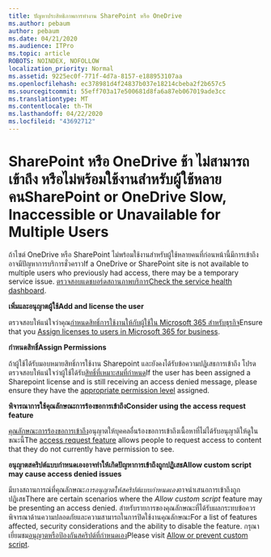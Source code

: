 ```yaml
---
title: ปัญหาประสิทธิภาพการทํางาน SharePoint หรือ OneDrive
ms.author: pebaum
author: pebaum
ms.date: 04/21/2020
ms.audience: ITPro
ms.topic: article
ROBOTS: NOINDEX, NOFOLLOW
localization_priority: Normal
ms.assetid: 9225ec0f-771f-4d7a-8157-e188953107aa
ms.openlocfilehash: ec378981d4f24837b037e18214cbeba2f2b657c5
ms.sourcegitcommit: 55eff703a17e500681d8fa6a87eb067019ade3cc
ms.translationtype: MT
ms.contentlocale: th-TH
ms.lasthandoff: 04/22/2020
ms.locfileid: "43692712"
---
```

# <a name="sharepoint-or-onedrive-slow-inaccessible-or-unavailable-for-multiple-users"></a><span data-ttu-id="f314d-102">SharePoint หรือ OneDrive ช้า ไม่สามารถเข้าถึง หรือไม่พร้อมใช้งานสําหรับผู้ใช้หลายคน</span><span class="sxs-lookup"><span data-stu-id="f314d-102">SharePoint or OneDrive Slow, Inaccessible or Unavailable for Multiple Users</span></span>

<span data-ttu-id="f314d-103">ถ้าไซต์ OneDrive หรือ SharePoint ไม่พร้อมใช้งานสําหรับผู้ใช้หลายคนที่ก่อนหน้านี้มีการเข้าถึง อาจมีปัญหาการบริการชั่วคราว</span><span class="sxs-lookup"><span data-stu-id="f314d-103">If a OneDrive or SharePoint site is not available to multiple users who previously had access, there may be a temporary service issue.</span></span> <span data-ttu-id="f314d-104">[ตรวจสอบแดชบอร์ดสถานภาพบริการ](https://portal.office.com/adminportal/home#/servicehealth)</span><span class="sxs-lookup"><span data-stu-id="f314d-104">[Check the service health dashboard](https://portal.office.com/adminportal/home#/servicehealth).</span></span>

<span data-ttu-id="f314d-105">**เพิ่มและอนุญาตผู้ใช้**</span><span class="sxs-lookup"><span data-stu-id="f314d-105">**Add and license the user**</span></span>

<span data-ttu-id="f314d-106">ตรวจสอบให้แน่ใจว่าคุณ[กําหนดสิทธิ์การใช้งานให้กับผู้ใช้ใน Microsoft 365 สําหรับธุรกิจ](https://docs.microsoft.com/office365/admin/subscriptions-and-billing/assign-licenses-to-users?view=o365-worldwide&amp;tabs=One)</span><span class="sxs-lookup"><span data-stu-id="f314d-106">Ensure that you [Assign licenses to users in Microsoft 365 for business](https://docs.microsoft.com/office365/admin/subscriptions-and-billing/assign-licenses-to-users?view=o365-worldwide&amp;tabs=One).</span></span>


<span data-ttu-id="f314d-107">**กําหนดสิทธิ์**</span><span class="sxs-lookup"><span data-stu-id="f314d-107">**Assign Permissions**</span></span>

<span data-ttu-id="f314d-108">ถ้าผู้ใช้ได้รับมอบหมายสิทธิ์การใช้งาน Sharepoint และยังคงได้รับข้อความปฏิเสธการเข้าถึง โปรดตรวจสอบให้แน่ใจว่าผู้ใช้ได้รับ[สิทธิ์ที่เหมาะสมที่กําหนด](https://docs.microsoft.com/sharepoint/understanding-permission-levels)</span><span class="sxs-lookup"><span data-stu-id="f314d-108">If the user has been assigned a Sharepoint license and is still receiving an access denied message, please ensure they have the [appropriate permission level](https://docs.microsoft.com/sharepoint/understanding-permission-levels) assigned.</span></span>

<span data-ttu-id="f314d-109">**พิจารณาการใช้คุณลักษณะการร้องขอการเข้าถึง**</span><span class="sxs-lookup"><span data-stu-id="f314d-109">**Consider using the access request feature**</span></span>

<span data-ttu-id="f314d-110">[คุณลักษณะการร้องขอการเข้าถึง](https://support.office.com/article/Set-up-and-manage-access-requests-94B26E0B-2822-49D4-929A-8455698654B3)อนุญาตให้บุคคลอื่นร้องขอการเข้าถึงเนื้อหาที่ไม่ได้รับอนุญาติให้ดูในขณะนี้</span><span class="sxs-lookup"><span data-stu-id="f314d-110">The [access request feature](https://support.office.com/article/Set-up-and-manage-access-requests-94B26E0B-2822-49D4-929A-8455698654B3) allows people to request access to content that they do not currently have permission to see.</span></span>

<span data-ttu-id="f314d-111">**อนุญาตสคริปต์แบบกําหนดเองอาจทําให้เกิดปัญหาการเข้าถึงถูกปฏิเสธ**</span><span class="sxs-lookup"><span data-stu-id="f314d-111">**Allow custom script may cause access denied issues**</span></span>

<span data-ttu-id="f314d-112">มีบางสถานการณ์ที่คุณลักษณะ*การอนุญาตให้สคริปต์แบบกําหนดเอง*อาจนําเสนอการเข้าถึงถูกปฏิเสธ</span><span class="sxs-lookup"><span data-stu-id="f314d-112">There are certain scenarios where the *Allow custom script* feature may be presenting an access denied.</span></span> <span data-ttu-id="f314d-113">สําหรับรายการของคุณลักษณะที่ได้รับผลกระทบข้อควรพิจารณาด้านความปลอดภัยและความสามารถในการปิดใช้งานคุณลักษณะ</span><span class="sxs-lookup"><span data-stu-id="f314d-113">For a list of features affected, security considerations and the ability to disable the feature.</span></span> <span data-ttu-id="f314d-114">กรุณาเยี่ยมชม[อนุญาตหรือป้องกันสคริปต์ที่กําหนดเอง](https://docs.microsoft.com/sharepoint/allow-or-prevent-custom-script)</span><span class="sxs-lookup"><span data-stu-id="f314d-114">Please visit [Allow or prevent custom script](https://docs.microsoft.com/sharepoint/allow-or-prevent-custom-script).</span></span>

